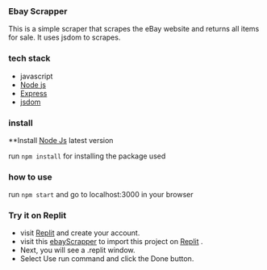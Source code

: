 ### Ebay Scrapper

This is a simple scraper that scrapes the eBay website and returns all items for sale. It uses jsdom to scrapes.

### tech stack

- javascript
- <a href="[https://replit.com/github/ryan-08/eb-scrapper](https://nodejs.org/id)" target="_blank">Node js</a>
- <a href="[https://replit.com/github/ryan-08/eb-scrapper](https://www.npmjs.com/package/express)" target="_blank">Express</a>
- <a href="[https://replit.com/github/ryan-08/eb-scrapper](https://www.npmjs.com/package/jsdom/v/14.1.0)" target="_blank">jsdom</a> 

### install

**Install [Node Js](https://nodejs.org/id) latest version

run `npm install` for installing the package used

### how to use

run `npm start` and go to localhost:3000 in your browser


### Try it on Replit
- visit <a href="https://replit.com" target="_blank">Replit</a>  and create your account.
- visit this <a href="https://replit.com/github/ryan-08/eb-scrapper" target="_blank">ebayScrapper</a> to import this project on <a href="https://replit.com" target="_blank">Replit</a> .
- Next, you will see a .replit window.
- Select Use run command and click the Done button.


